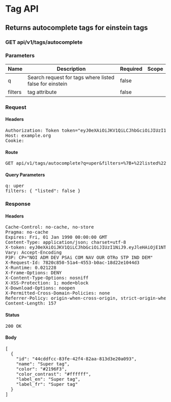 # Tag API

## Returns autocomplete tags for einstein tags

### GET api/v1/tags/autocomplete

### Parameters

| Name | Description | Required | Scope |
|------|-------------|----------|-------|
| q | Search request for tags where listed false for einstein | false |  |
| filters | tag attribute | false |  |

### Request

#### Headers

<pre>Authorization: Token token=&quot;eyJ0eXAiOiJKV1QiLCJhbGciOiJIUzI1NiJ9.eyJleHAiOjE1NTQ3NTk1MzAsImlhdCI6MTU1NDc0NTEzMCwidXNlcl9pZCI6IjVmMjQxMGEzLTRlNTYtNDBlOS1iZWFlLTIwMTM4YTRkZDFiMCIsImFiaWxpdGllcyI6eyJ0YWdzIjp7ImNyZWF0ZSI6dHJ1ZX19fQ.NYPYaBnzWEbr5t15_Zc11WT4eIhPhmycZYBja-B5BQs&quot;
Host: example.org
Cookie: </pre>

#### Route

<pre>GET api/v1/tags/autocomplete?q=uper&amp;filters=%7B+%22listed%22%3A+false+%7D</pre>

#### Query Parameters

<pre>q: uper
filters: { &quot;listed&quot;: false }</pre>

### Response

#### Headers

<pre>Cache-Control: no-cache, no-store
Pragma: no-cache
Expires: Fri, 01 Jan 1990 00:00:00 GMT
Content-Type: application/json; charset=utf-8
X-token: eyJ0eXAiOiJKV1QiLCJhbGciOiJIUzI1NiJ9.eyJleHAiOjE1NTQ3NTk1MzEsImlhdCI6MTU1NDc0NTEzMSwidXNlcl9pZCI6IjVmMjQxMGEzLTRlNTYtNDBlOS1iZWFlLTIwMTM4YTRkZDFiMCIsImFiaWxpdGllcyI6eyJ0YWdzIjp7ImNyZWF0ZSI6dHJ1ZX19fQ.r_WxSxAewfrOfbZUO1x_gzE1jwJZtN6Xmym5lLb_ij8
Vary: Accept-Encoding
P3P: CP=&quot;NOI ADM DEV PSAi COM NAV OUR OTRo STP IND DEM&quot;
X-Request-Id: 7820c850-51a4-4553-b0ac-18d22e1044d3
X-Runtime: 0.021228
X-Frame-Options: DENY
X-Content-Type-Options: nosniff
X-XSS-Protection: 1; mode=block
X-Download-Options: noopen
X-Permitted-Cross-Domain-Policies: none
Referrer-Policy: origin-when-cross-origin, strict-origin-when-cross-origin
Content-Length: 157</pre>

#### Status

<pre>200 OK</pre>

#### Body

<pre>[
  {
    "id": "44cddfcc-83fe-42f4-82aa-813d3e20a093",
    "name": "Super tag",
    "color": "#2196F3",
    "color_contrast": "#ffffff",
    "label_en": "Super tag",
    "label_fr": "Super tag"
  }
]</pre>
